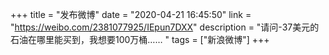 +++
title = "发布微博"
date = "2020-04-21 16:45:50"
link = "https://weibo.com/2381077925/IEpun7DXX"
description = "请问-37美元的石油在哪里能买到，我想要100万桶…… "
tags = ["新浪微博"]
+++
